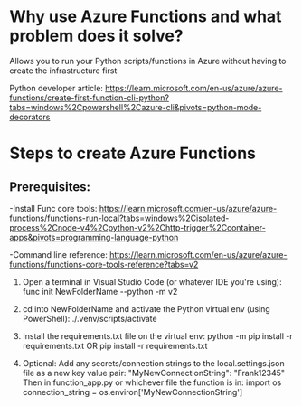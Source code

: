 # Why use Azure Functions and what problem does it solve?
Allows you to run your Python scripts/functions in Azure without having to create the infrastructure first


Python developer article: 
https://learn.microsoft.com/en-us/azure/azure-functions/create-first-function-cli-python?tabs=windows%2Cpowershell%2Cazure-cli&pivots=python-mode-decorators

# Steps to create Azure Functions

## Prerequisites:
-Install Func core tools: https://learn.microsoft.com/en-us/azure/azure-functions/functions-run-local?tabs=windows%2Cisolated-process%2Cnode-v4%2Cpython-v2%2Chttp-trigger%2Ccontainer-apps&pivots=programming-language-python

-Command line reference: https://learn.microsoft.com/en-us/azure/azure-functions/functions-core-tools-reference?tabs=v2

1. Open a terminal in Visual Studio Code (or whatever IDE you're using):
    func init NewFolderName --python -m v2

2. cd into NewFolderName and activate the Python virtual env (using PowerShell):
    ./.venv/scripts/activate

3. Install the requirements.txt file on the virtual env:
    python -m pip install -r requirements.txt
    OR
    pip install -r requirements.txt

5. Optional:
    Add any secrets/connection strings to the local.settings.json file as a new key value pair:
    "MyNewConnectionString": "Frank12345"
    Then in function_app.py or whichever file the function is in:
        import os
        connection_string = os.environ['MyNewConnectionString']



